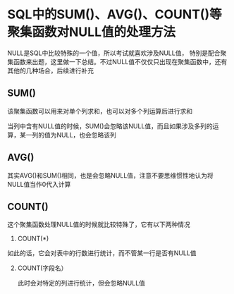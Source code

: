 # SQL中的SUM()、AVG()、COUNT()等聚集函数对NULL值的处理方法
NULL是SQL中比较特殊的一个值，所以考试就喜欢涉及NULL值， 特别是配合聚集函数来出题，这里做一下总结。不过NULL值不仅仅只出现在聚集函数中，还有其他的几种场合，后续进行补充

## SUM()

该聚集函数可以用来对单个列求和，也可以对多个列运算后进行求和

当列中含有NULL值的时候，SUM()会忽略该NULL值，而且如果涉及多列的运算，某一列的值为NULL，也会忽略该列

## AVG()

其实AVG()和SUM()相同，也是会忽略NULL值，注意不要思维惯性地认为将NULL值当作0代入计算

## COUNT()

这个聚集函数处理NULL值的时候就比较特殊了，它有以下两种情况

1.  COUNT(*)

   如此的话，它会对表中的行数进行统计，而不管某一行是否有NULL值

2. COUNT(字段名） 

   此时会对特定的列进行统计，但会忽略NULL值

